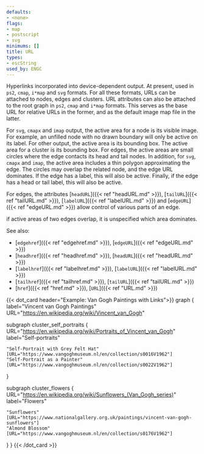 ```yaml
---
defaults:
- <none>
flags:
- map
- postscript
- svg
minimums: []
title: URL
types:
- escString
used_by: ENGC
---
```

Hyperlinks incorporated into device-dependent output.
At present, used in `ps2`, `cmap`, `i*map` and `svg` formats.
For all these formats, URLs can be attached to nodes, edges and
clusters. URL attributes can also be attached to the root graph in `ps2`,
`cmap` and `i*map` formats. This serves as the base URL for relative URLs in the
former, and as the default image map file in the latter.

For `svg`, `cmapx` and `imap` output, the active area for a node is its
visible image.
For example, an unfilled
node with no drawn boundary will only be active on its label.
For other output, the active area is its bounding box.
The active area for a cluster is its bounding box.
For edges, the active areas are small circles where the edge contacts its head
and tail nodes. In addition, for `svg`, `cmapx` and `imap`, the active area
includes a thin polygon approximating the edge. The circles may
overlap the related node, and the edge URL dominates.
If the edge has a label, this will also be active.
Finally, if the edge has a head or tail label, this will also be active.

For edges, the attributes [`headURL`]({{< ref "headURL.md" >}}),
[`tailURL`]({{< ref "tailURL.md" >}}), [`labelURL`]({{< ref "labelURL.md" >}}) and
[`edgeURL`]({{< ref "edgeURL.md" >}}) allow control of various parts of an
edge.

if active areas of two edges overlap, it is unspecified which area dominates.

See also:

- [`edgehref`]({{< ref "edgehref.md" >}}), [`edgeURL`]({{< ref "edgeURL.md" >}})
- [`headhref`]({{< ref "headhref.md" >}}), [`headURL`]({{< ref "headURL.md" >}})
- [`labelhref`]({{< ref "labelhref.md" >}}), [`labelURL`]({{< ref "labelURL.md" >}})
- [`tailhref`]({{< ref "tailhref.md" >}}), [`tailURL`]({{< ref "tailURL.md" >}})
- [`href`]({{< ref "href.md" >}}), [`URL`]({{< ref "URL.md" >}})

{{< dot_card header="Example: Van Gogh Paintings with Links">}}
graph {
  label="Vincent van Gogh Paintings"
  URL="https://en.wikipedia.org/wiki/Vincent_van_Gogh"

  subgraph cluster_self_portraits {
    URL="https://en.wikipedia.org/wiki/Portraits_of_Vincent_van_Gogh"
    label="Self-portraits"

    "Self-Portrait with Grey Felt Hat" [URL="https://www.vangoghmuseum.nl/en/collection/s0016V1962"]
    "Self-Portrait as a Painter" [URL="https://www.vangoghmuseum.nl/en/collection/s0022V1962"]
  }
  
  subgraph cluster_flowers {
    URL="https://en.wikipedia.org/wiki/Sunflowers_(Van_Gogh_series)"
    label="Flowers"

    "Sunflowers" [URL="https://www.nationalgallery.org.uk/paintings/vincent-van-gogh-sunflowers"]
    "Almond Blossom" [URL="https://www.vangoghmuseum.nl/en/collection/s0176V1962"]
  }
}
{{< /dot_card >}}
